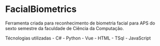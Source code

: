 # FacialBiometrics
Ferramenta criada para reconhecimento de biometria facial para APS do sexto semestre da faculdade de Ciência da Computação.

Técnologias utilizadas
	- C#
	- Python
	- Vue
	- HTML
	- TSql
	- JavaScript
